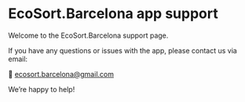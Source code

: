 # EcoSort.Barcelona app support

Welcome to the EcoSort.Barcelona support page.

If you have any questions or issues with the app, please contact us via email:

📧 [ecosort.barcelona@gmail.com](mailto:ecosort.barcelona@gmail.com)

We’re happy to help!
